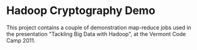 # Hadoop Cryptography Demo

This project contains a couple of demonstration map-reduce jobs used in the
presentation "Tackling Big Data with Hadoop", at the Vermont Code Camp 2011.


